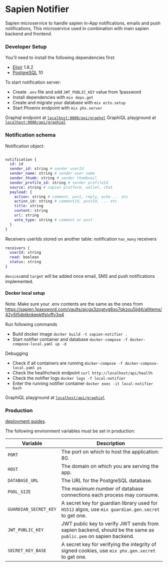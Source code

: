 # Sapien Notifier
Sapien microservice to handle sapien in-App notifications, emails and push notifications, This microservice used in combination with main sapien backend and frontend.

### Developer Setup

You'll need to install the following dependencies first:
* [Elixir](https://elixir-lang.org/install.html) 1.8.2
* [PostgreSQL](https://postgresapp.com/) 10

To start notification server:
* Create `.env` file and add `JWT_PUBLIC_KEY` value from 1password
* Install dependencies with `mix deps.get`
* Create and migrate your database with `mix ecto.setup`
* Start Phoenix endpoint with `mix phx.server`

Graphql endpoint at [`localhost:9000/api/graphql`](http://localhost:9000/api/graphql)
GraphiQL playground at [`localhost:9000/api/graphiql`](http://localhost:9000/api/graphiql)

### Notification schema

Notification object:

```elixir

notification {
  id: id
  sender_id: string # sender userId
  sender_name: string # sender user name
  sender_thumb: string # sender thumbnail
  sender_profile_id: string # sender profileId
  source: string # sapien platform, wallet, chat
  payload: {
    action: string # comment, post, reply, echo ... etc
    action_id: string # commentId, postId, ... etc
    title: string
    content: string
    url: string
    vote_type: string # comment or post
  }
}
```

Receivers userIds stored on another table: notification `has_many` receivers

```elixir
receivers {
  userId: string
  read: boolean
  status: string
}

```

`devices`and `target` will be added once email, SMS and push notifications implemented.

#### Docker local setup

Note: Make sure your .env contents are the same as the ones from https://sapien.1password.com/vaults/ajcgx3zogtvg6xo7qkzou5jjd4/allitems/42y5t5dptknkepktfslvffv3q4

Run following commands

* Build docker image `docker build -t sapien-notifier .`
* Start notifier container and database `docker-compose -f docker-compose-local.yaml up -d`

Debugging

* Check if all containers are running `docker-compose -f docker-compose-local.yaml ps`
* Check the healthcheck endpoint `curl http://localhost/api/health`
* Check the notifier logs  `docker logs -f local-notifier`
* Enter the running notifier container `docker exec -it local-notifier bash`

GraphiQL playground at [`localhost/api/graphiql`](http://localhost/api/graphiql)

### Production

[deployment guides](https://hexdocs.pm/phoenix/deployment.html).

The following environment variables must be set in production:

<table>
  <thead>
    <tr>
      <th>Variable</th>
      <th>Description</th>
    </tr>
  <thead>
  <tbody>
    <tr>
      <td><code>PORT</code></td>
      <td>The port on which to host the application: 80.</td>
    </tr>
    <tr>
      <td><code>HOST</code></td>
      <td>The domain on which you are serving the app.</td>
    </tr>
    <tr>
      <td><code>DATABASE_URL</code></td>
      <td>The URL for the PostgreSQL database.</td>
    </tr>
    <tr>
      <td><code>POOL_SIZE</code></td>
      <td>The maximum number of database connections each process may consume.</td>
    </tr>
    <tr>
      <td><code>GUARDIAN_SECRET_KEY</code></td>
      <td>A secret key for guardian library used for <code>HS512</code> algos, use <code>mix guardian.gen.secret</code> to get one.</td>
    </tr>
    <tr>
      <td><code>JWT_PUBLIC_KEY</code></td>
      <td>JWT public key to verify JWT sends from sapien backend, should be the same as <code>public.pem</code> on sapien backend.</td>
    </tr>
    <tr>
      <td><code>SECRET_KEY_BASE</code></td>
      <td>A secret key for verifying the integrity of signed cookies, use <code>mix phx.gen.secret</code> to get one.</td>
    </tr>
  </tbody>
</table>
